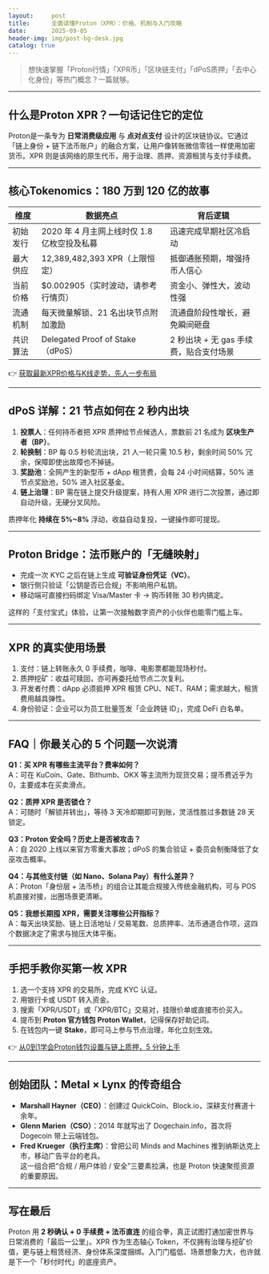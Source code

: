 ```yaml
---
layout:     post
title:      全面读懂Proton（XPR）：价格、机制与入门攻略
date:       2025-09-05
header-img: img/post-bg-desk.jpg
catalog: true
---
```


> 想快速掌握「Proton行情」「XPR币」「区块链支付」「dPoS质押」「去中心化身份」等热门概念？一篇就够。

---

## 什么是Proton XPR？一句话记住它的定位
Proton是一条专为 **日常消费级应用** 与 **点对点支付** 设计的区块链协议。它通过「链上身份 + 链下法币账户」的融合方案，让用户像转账微信零钱一样使用加密货币。XPR 则是该网络的原生代币，用于治理、质押、资源租赁与支付手续费。

---

## 核心Tokenomics：180 万到 120 亿的故事
| 维度 | 数据亮点 | 背后逻辑 |
|---|---|---|
| 初始发行 | 2020 年 4 月主网上线时仅 1.8 亿枚空投及私募 | 迅速完成早期社区冷启动 |
| 最大供应 | 12,389,482,393 XPR（上限恒定） | 抵御通胀预期，增强持币人信心 |
| 当前价格 | $0.002905（实时波动，请参考行情页） | 资金小、弹性大，波动性强 |
| 流通机制 | 每天微量解锁、21 名出块节点附加激励 | 流通盘阶段性增长，避免瞬间砸盘 |
| 共识算法 | Delegated Proof of Stake（dPoS） | 2 秒出块 + 无 gas 手续费，贴合支付场景 |

👉 [获取最新XPR价格与K线走势，先人一步布局](https://okxdog.com/)

---

## dPoS 详解：21 节点如何在 2 秒内出块
1. **投票人**：任何持币者把 XPR 质押给节点候选人，票数前 21 名成为 **区块生产者（BP）**。  
2. **轮换制**：BP 每 0.5 秒轮流出块，21 人一轮只需 10.5 秒，剩余时间 50% 冗余，保障即使出故障也不掉链。  
3. **奖励池**：全网产生的新型币 + dApp 租赁费，会每 24 小时间结算，50% 进节点奖励池，50% 进入社区基金。  
4. **链上治理**：BP 需在链上提交升级提案，持有人用 XPR 进行二次投票，通过即自动升级，无硬分叉风险。

质押年化 **持续在 5%~8%** 浮动，收益自动复投，一键操作即可提现。

---

## Proton Bridge：法币账户的「无缝映射」
- 完成一次 KYC 之后在链上生成 **可验证身份凭证（VC）**。  
- 银行侧只验证「公钥是否已合规」不影响用户私钥。  
- 移动端可直接扫码绑定 Visa/Master 卡 → 购币转账 30 秒内搞定。  

这样的「支付宝式」体验，让第一次接触数字资产的小伙伴也能零门槛上车。

---

## XPR 的真实使用场景
1. 支付：链上转账永久 0 手续费，咖啡、电影票都能现场秒付。  
2. 质押挖矿：收益可赎回，亦可再委托给节点二次复利。  
3. 开发者付费：dApp 必须抵押 XPR 租赁 CPU、NET、RAM；需求越大，租赁费用越具弹性。  
4. 身份验证：企业可以为员工批量签发「企业跨链 ID」，完成 DeFi 白名单。  

---

## FAQ｜你最关心的 5 个问题一次说清

**Q1：买 XPR 有哪些主流平台？费率如何？**  
A：可在 KuCoin、Gate、Bithumb、OKX 等主流所为现货交易；提币费近乎为 0，主要成本在买卖滑点。

**Q2：质押 XPR 是否锁仓？**  
A：可随时「解锁并转出」，等待 3 天冷却期即可到账，灵活性胜过多数链 28 天锁定。

**Q3：Proton 安全吗？历史上是否被攻击？**  
A：自 2020 上线以来官方零重大事故；dPoS 的集合验证 + 委员会制衡降低了女巫攻击概率。

**Q4：与其他支付链（如 Nano、Solana Pay）有什么差异？**  
A：Proton「身份层 + 法币桥」的组合让其能合规接入传统金融机构，可与 POS 机直接对接，出圈场景更清晰。

**Q5：我想长期囤 XPR，需要关注哪些公开指标？**  
A：每天出块奖励、链上日活地址 / 交易笔数、总质押率、法币通道合作项，这四个数据决定了需求与抛压大体平衡。

---

## 手把手教你买第一枚 XPR
1. 选一个支持 XPR 的交易所，完成 KYC 认证。  
2. 用银行卡或 USDT 转入资金。  
3. 搜索「XPR/USDT」或「XPR/BTC」交易对，挂限价单或直接市价买入。  
4. 提币到 **Proton 官方钱包 Proton Wallet**，记得保存好助记词。  
5. 在钱包内一键 **Stake**，即可马上参与节点治理，年化立刻生效。

👉 [从0到1学会Proton钱包设置与链上质押，5 分钟上手](https://okxdog.com/)

---

## 创始团队：Metal × Lynx 的传奇组合
- **Marshall Hayner（CEO）**：创建过 QuickCoin、Block.io，深耕支付赛道十余年。  
- **Glenn Marien（CSO）**：2014 年就写出了 Dogechain.info，首次将 Dogecoin 带上云端钱包。  
- **Fred Krueger（执行主席）**：曾把公司 Minds and Machines 推到纳斯达克上市，移动广告平台的老兵。  
这一组合把“合规 / 用户体验 / 安全”三要素拉满，也是 Proton 快速聚揽资源的重要原因。

---

## 写在最后
Proton 用 **2 秒确认 + 0 手续费 + 法币直连** 的组合拳，真正试图打通加密世界与日常消费的「最后一公里」。XPR 作为生态轴心 Token，不仅拥有治理与挖矿价值，更与链上租赁经济、身份体系深度捆绑。入门门槛低、场景想象力大，也许就是下一个「秒付时代」的底座资产。